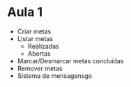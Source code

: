 # Aula 1
- Criar metas
- Listar metas
    - Realizadas
    - Abertas
- Marcar/Desmarcar metas concluidas 
- Remover metas
- Sistema de mensagensgo